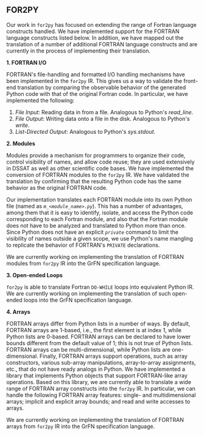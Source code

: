 ## FOR2PY

Our work in `for2py` has focused on extending the range of Fortran language constructs handled.  We have implemented support for the FORTRAN language constructs listed below.  In addition, we have mapped out the translation of a number of additional FORTRAN language constructs and are currently in the process of implementing their translation.

**1. FORTRAN I/O**
    
FORTRAN's file-handling and formatted I/O handling mechanisms have been implemented in the `for2py` IR. This gives us a way to validate the front-end translation by comparing the observable behavior of the generated Python code with that of the original Fortran code. In particular, we have implemented the following:
    
1. _File Input_: Reading data in from a file. Analogous to Python's _read_line_.
2. _File Output_: Writing data onto a file in the disk. Analogous to Python's _write_.
3. _List-Directed Output_: Analogous to Python's _sys.stdout_. 
    
**2. Modules**
    
Modules provide a mechanism for programmers to organize their code, control visibility of names, and allow code reuse; they are used extensively in DSSAT as well as other scientific code bases.  We have implemented the conversion of FORTRAN modules to the `for2py` IR. We have validated the translation by confirming that the resulting Python code has the same behavior as the original FORTRAN code.  
    
Our implementation translates each FORTRAN module into its own Python file (named as _`m_<module_name>.py`_).  This has a number of advantages, among them that it is easy to identify, isolate, and access the Python code corresponding to each Fortran module, and also that the Fortran module does not have to be analyzed and translated to Python more than once.  Since Python does not have an explicit _`private`_ command to limit the visibility of names outside a given scope, we use Python's name mangling to replicate the behavior of FORTRAN's `PRIVATE` declarations.
    
We are currently working on implementing the translation of FORTRAN modules from `for2py` IR into the GrFN specification language.


**3. Open-ended Loops**

`for2py` is able to translate Fortran `DO-WHILE` loops into equivalent Python IR.  We are currently working on implementing the translation of such open-ended loops into the GrFN specification language.


**4. Arrays**

FORTRAN arrays differ from Python lists in a number of ways. By default, FORTRAN arrays are 1-based, i.e., the first element is at index 1, while Python lists are 0-based.  FORTRAN arrays can be declared to have lower bounds different from the default value of 1; this is not true of Python lists.  FORTRAN arrays can be multi-dimensional, while Python lists are one-dimensional.  Finally, FORTRAN arrays support operations, such as array constructors, various sub-array manipulations, array-to-array assignments, etc., that do not have ready analogs in Python.  We have implemented a library that implements Python objects that support FORTRAN-like array operations.  Based on this library, we are currently able to translate a wide range of FORTRAN array constructs into the `for2py` IR.  In particular, we can handle the following FORTRAN array features: single- and multidimensional arrays; implicit and explicit array bounds; and read and write accesses to arrays.

We are currently working on implementing the translation of FORTRAN arrays from `for2py` IR into the GrFN specification language.

